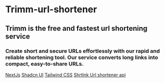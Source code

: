 # Trimm-url-shortener
## Trimm is the free and fastest url shortening service
### Create short and secure URLs effortlessly with our rapid and reliable shortening tool. Our service converts long links into compact, easy-to-share URLs.

[NextJs](https://nextjs.org/)
[Shadcn UI](https://ui.shadcn.com/)
[Tailwind CSS](https://tailwindcss.com/)
[Shrtlnk Url shortener api](https://shrtlnk.dev/developer/documentation)
